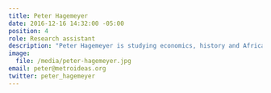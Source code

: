 ```yaml
---
title: Peter Hagemeyer
date: 2016-12-16 14:32:00 -05:00
position: 4
role: Research assistant
description: "Peter Hagemeyer is studying economics, history and Africana studies at the University of Tennessee at Chattanooga. The East Tennessee native is also a coffee enthusiast and multi-instrumentalist."
image:
  file: /media/peter-hagemeyer.jpg
email: peter@metroideas.org
twitter: peter_hagemeyer
---
```

